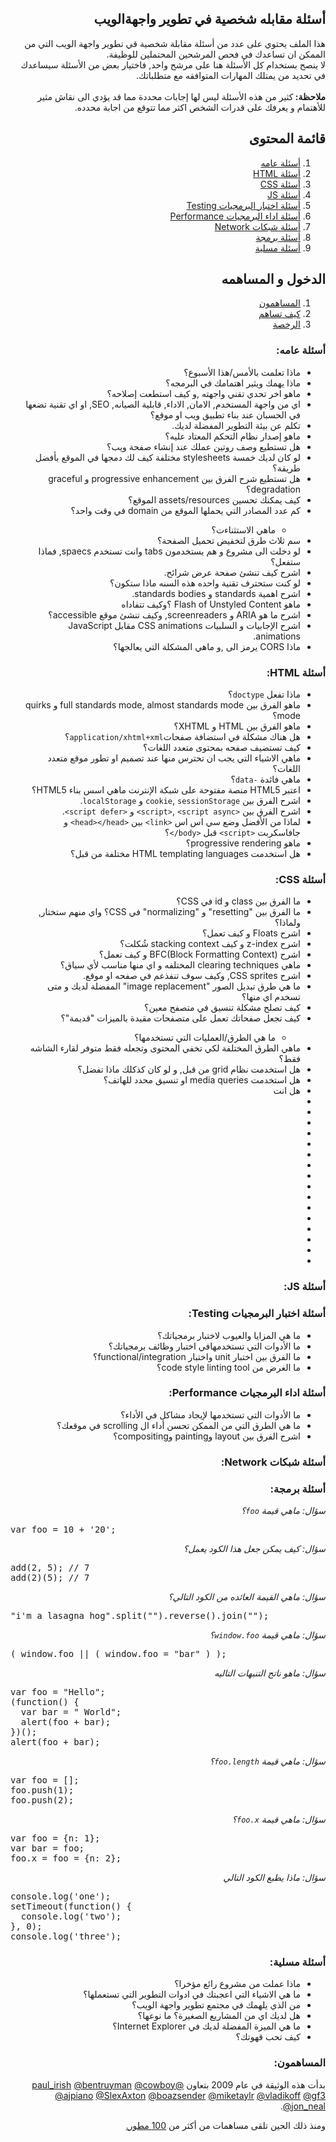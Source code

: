 <div dir="rtl">
<article>
<h1>أسئلة مقابله شخصية في تطوير واجهةالويب</h1>
<p>هذا الملف يحتوي على عدد من أسئلة مقابلة شخصية قي تطوير واجهة الويب التي من الممكن ان تساعدك في فحص المرشحين المحتملين للوظيفة.
<br>
لا ينصح بستخدام كل الأسئلة هنا على مرشح واحد,
فاختيار بعض من الأسئلة سيساعدك في تحديد من يمتلك المهارات المتوافقه مع متطلباتك.
<br>
<br>
 <strong>ملاحظة: </strong>كثير من هذه الأسئلة ليس لها إجابات محددة مما قد يؤدي الى نقاش مثير للأهتمام و يعرفك على قدرات الشخص اكثر مما تتوقع من اجابة محدده.
</p>
<h2>قائمة المحتوى</h2>
<ol>
<li><a href='#user-content-أسئلة-عامه'>أسئلة عامه</a></li>
<li><a href='#user-content-أسئلة-html'>أسئلة HTML</a></li>
<li><a href='#user-content-أسئلة-css'>أسئلة CSS</a></li>
<li><a href='#user-content-أسئلة-js'>أسئلة JS</a></li>
<li><a href='#user-content-أسئلة-اختبار-البرمجيات-testing'>أسئلة اختبار البرمجيات Testing</a></li>
<li><a href='#user-content-أسئلة-اداء-البرمجيات-performance'>أسئلة اداء البرمجيات Performance</a></li>
<li><a href='#user-content-أسئلة-شبكات-network'>أسئلة شبكات Network</a></li>
<li><a href='#user-content-أسئلة-برمجة'>أسئلة برمجة</a></li>
<li><a href='#user-content-أسئلة-مسلية'>أسئلة مسلية</a></li>
</ol>
<h2>الدخول و المساهمه</h2>
<ol>
<li><a href='#user-content-المساهمون'>المساهمون</a></li>
<li><a href='https://github.com/h5bp/Front-end-Developer-Interview-Questions/blob/master/CONTRIBUTING.md'>كيف تساهم</a></li>
<li><a href='https://github.com/h5bp/Front-end-Developer-Interview-Questions/blob/master/LICENSE.md'>الرخصة</a></li>
</ol>
<h3>أسئلة عامه:</h3>
<ul>
<li>ماذا تعلمت بالأمس/هذا الأسبوع؟</li>
<li>ماذا يهمك ويثير اهتمامك في البرمجه؟</li>
<li>ماهو اخر تحدي تقني واجهته ,و كيف استطعت إصلاحه؟</li>
<li>اي من واجهة المستخدم, الامان, الاداء, قابلية الصيانه, SEO, او اي تقنية تضعها في الحسبان عند بناء تطبيق ويب او موقع؟</li>
<li>تكلم عن بيئة التطوير المفضلة لديك.</li>
<li>ماهو إصدار نظام التحكم المعتاد عليه؟</li>
<li>هل تستطيع وصف روتين عملك عند إنشاء صفحة ويب؟</li>
<li> لو كان لديك خمسة stylesheets مختلفة كيف لك دمجها في الموقع بأفضل طريقة؟</li>
<li>هل تستطيع شرح الفرق بين progressive enhancement و graceful degradation؟</li>
<li>كيف يمكنك تحسين assets/resources الموقع؟</li>
<li>كم عدد المصادر التي يحملها الموقع من domain في وقت واحد؟</li>
 <ul><li>ماهي الاستثناءت؟</li></ul>
<li>سم ثلاث طرق لتخفيض تحميل الصفحة؟</li>
<li>لو دخلت الى مشروع و هم يستخدمون tabs وانت تستخدم spaecs, فماذا ستفعل؟</li>
<li>اشرح كيف تنشئ صفحة عرض شرائح.</li>
<li>لو كنت ستحترف تقنية واحده هذه السنه ماذا ستكون؟</li>
<li>اشرح اهمية standards و standards bodies.</li>
<li>ماهو Flash of Unstyled Content ؟وكيف تتفاداه</li>
<li>اشرح ما هو ARIA  و screenreaders, وكيف تنشئ موقع accessible؟</li>
<li>اشرح الإجابيات و السلبيات CSS animations مقابل JavaScript  animations.</li>
<li>ماذا CORS يرمز الى ,و ماهي المشكلة التي يعالجها؟</li>
</ul>
<h3>أسئلة HTML:</h3>
<ul>
<li>ماذا تفعل <code>doctype</code>؟</li>
<li>ماهو الفرق بين  full standards mode, almost standards mode و quirks mode؟</li>
<li>ماهو الفرق بين HTML و XHTML؟</li>
<li>هل هناك مشكلة في استضافة صفحات<code>application/xhtml+xml</code>؟</li>
<li>كيف تستضيف صفحه بمحتوى متعدد اللغات؟</li>
<li>ماهي الاشياء التي يجب ان تحترس منها عند تصميم او تطور موقع متعدد اللغات؟</li>
<li>ماهي فائدة <code>-data</code>؟</li>
<li>اعتبر HTML5  منصة مفتوحة على شبكة الإنترنت ماهي اسس بناء HTML5؟</li>
<li>اشرح الفرق بين <code>cookie</code>, <code>sessionStorage</code> و <code>localStorage</code>.</li>
<li>اشرح الفرق بين <code>&lt;script&gt;</code>, <code>&lt;script async&gt;</code> و <code>&lt;script defer&gt;</code>.</li>
<li>لماذا من الأفضل وضع سي اس اس  <code>&lt;link&gt;</code> بين <code>&lt;head&gt;&lt;/head&gt;</code> و جافاسكربت <code>&lt;script&gt;</code> قبل <code>&lt;body/&gt;</code>؟</li>
<li>ماهو progressive rendering؟</li>
<li>هل استخدمت HTML templating languages مختلفة من قبل؟</li>
</ul>
<h3>أسئلة CSS:</h3>
<ul>
<li>ما الفرق بين class و id في CSS؟</li>
<li>ما الفرق بين "resetting" و "normalizing" في CSS؟ واي منهم ستختار, ولماذا؟</li>
<li>اشرح Floats و كيف تعمل؟</li>
<li>اشرح z-index و كيف stacking context شُكلت؟</li>
<li>اشرح (BFC(Block Formatting Context و كيف تعمل؟</li>
<li>ماهي clearing techniques المختلفه و اي منها مناسب لأي سياق؟</li>
<li>اشرح CSS sprites, وكيف سوف تنفذعم في صفحه او موقع.</li>
<li>ما هي طرق تبديل الصور "image replacement" المفضلة لديك و متى تسخدم اي منها؟</li>
<li>كيف تصلح مشكلة تنسيق في متصفح معين؟</li>
<li>كيف تجعل صفحاتك تعمل على متصفحات مقيدة بالميزات "قديمة"؟</li>
<ul>
<li>ما هي الطرق/العمليات التي تستخدمها؟</li>
</ul>
<li>ماهي الطرق المختلفة لكي تخفي المحتوى وتجعله فقط متوفر لقارء الشاشه فقط؟</li>
<li>هل استخدمت نظام grid من قبل, و لو كان كذكلك ماذا تفضل؟</li>
<li>هل استخدمت media queries او تنسيق محدد للهاتف؟</li>
<li>هل انت</li>
<li></li>
<li></li>
<li></li>
<li></li>
<li></li>
<li></li>
<li></li>
<li></li>
<li></li>
<li></li>
<li></li>
<li></li>
<li></li>
<li></li>
<li></li>
<li></li>
</ul>
<h3>أسئلة JS:</h3>
<ul></ul>
<h3>أسئلة اختبار البرمجيات Testing:</h3>
<ul>
<li>ما هي المزايا والعيوب لاختبار برمجياتك؟</li>
<li>ما الأدوات التي تستخدمهافي اختبار وظائف برمجياتك؟</li>
<li>ما الفرق بين اختبار unit واختبار functional/integration؟</li>
<li>ما الغرض من code style linting tool؟</li>
</ul>
<h3>أسئلة اداء البرمجيات Performance:</h3>
<ul>
<li>ما الأدوات التي تستخدمها لإيجاد مشاكل في الأداء؟</li>
<li>ما هي الطرق التي من الممكن تحسن أداء ال scrolling في موقعك؟</li>
<li>اشرح الفرق بين layout وpainting وcompositing؟</li>
</ul>
<h3>أسئلة شبكات Network:</h3>
<ul>
</ul>
<h3>أسئلة برمجة:</h3>
<p><em>سؤال: ماهي قيمة <code>foo</code>؟</em></p>
<div dir='ltr' class="highlight highlight-source-js">
    <pre><span class="pl-k">var</span> foo <span class="pl-k">=</span> <span class="pl-c1">10</span> <span class="pl-k">+</span> <span class="pl-s"><span class="pl-pds">'</span>20<span class="pl-pds">'</span></span>;</pre>
</div>
<p><em>سؤال: كيف يمكن جعل هذا الكود يعمل؟</em></p>
<div dir='ltr' class="highlight highlight-source-js">
    <pre><span class="pl-en">add</span>(<span class="pl-c1">2</span>, <span class="pl-c1">5</span>); <span class="pl-c"><span class="pl-c">//</span> 7</span>
<span class="pl-en">add</span>(<span class="pl-c1">2</span>)(<span class="pl-c1">5</span>); <span class="pl-c"><span class="pl-c">//</span> 7</span></pre>
</div>
<p><em>سؤال: ماهي القيمة العائده من الكود التالي؟</em></p>
<div dir='ltr' class="highlight highlight-source-js">
    <pre><span class="pl-s"><span class="pl-pds">"</span>i'm a lasagna hog<span class="pl-pds">"</span></span>.<span class="pl-c1">split</span>(<span class="pl-s"><span class="pl-pds">"</span><span class="pl-pds">"</span></span>).<span class="pl-c1">reverse</span>().<span class="pl-c1">join</span>(<span class="pl-s"><span class="pl-pds">"</span><span class="pl-pds">"</span></span>);</pre>
</div>
<p><em>سؤال: ماهي قيمة <code>window.foo</code>؟</em></p>
<div dir='ltr' class="highlight highlight-source-js">
    <pre>( <span class="pl-c1">window</span>.<span class="pl-smi">foo</span> <span class="pl-k">||</span> ( <span class="pl-c1">window</span>.<span class="pl-smi">foo</span> <span class="pl-k">=</span> <span class="pl-s"><span class="pl-pds">"</span>bar<span class="pl-pds">"</span></span> ) );</pre>
</div>
<p><em>سؤال: ماهو ناتج التنبهات التاليه</em></p>
<div dir='ltr' class="highlight highlight-source-js">
    <pre><span class="pl-k">var</span> foo <span class="pl-k">=</span> <span class="pl-s"><span class="pl-pds">"</span>Hello<span class="pl-pds">"</span></span>;
(<span class="pl-k">function</span>() {
  <span class="pl-k">var</span> bar <span class="pl-k">=</span> <span class="pl-s"><span class="pl-pds">"</span> World<span class="pl-pds">"</span></span>;
  <span class="pl-en">alert</span>(foo <span class="pl-k">+</span> bar);
})();
<span class="pl-en">alert</span>(foo <span class="pl-k">+</span> bar);</pre>
</div>
<p><em>سؤال: ماهي قيمة <code>foo.length</code>؟</em></p>
<div dir='ltr' class="highlight highlight-source-js">
    <pre><span class="pl-k">var</span> foo <span class="pl-k">=</span> [];
<span class="pl-smi">foo</span>.<span class="pl-c1">push</span>(<span class="pl-c1">1</span>);
<span class="pl-smi">foo</span>.<span class="pl-c1">push</span>(<span class="pl-c1">2</span>);</pre>
</div>
<p><em>سؤال: ماهي قيمة <code>foo.x</code>؟</em></p>
<div dir='ltr' class="highlight highlight-source-js">
    <pre><span class="pl-k">var</span> foo <span class="pl-k">=</span> {n<span class="pl-k">:</span> <span class="pl-c1">1</span>};
<span class="pl-k">var</span> bar <span class="pl-k">=</span> foo;
<span class="pl-smi">foo</span>.<span class="pl-c1">x</span> <span class="pl-k">=</span> foo <span class="pl-k">=</span> {n<span class="pl-k">:</span> <span class="pl-c1">2</span>};</pre>
</div>
<p><em>سؤال: ماذا يطبع الكود التالي</em></p>
<div dir='ltr' class="highlight highlight-source-js">
    <pre><span class="pl-en">console</span>.<span class="pl-c1">log</span>(<span class="pl-s"><span class="pl-pds">'</span>one<span class="pl-pds">'</span></span>);
<span class="pl-c1">setTimeout</span>(<span class="pl-k">function</span>() {
  <span class="pl-en">console</span>.<span class="pl-c1">log</span>(<span class="pl-s"><span class="pl-pds">'</span>two<span class="pl-pds">'</span></span>);
}, <span class="pl-c1">0</span>);
<span class="pl-en">console</span>.<span class="pl-c1">log</span>(<span class="pl-s"><span class="pl-pds">'</span>three<span class="pl-pds">'</span></span>);</pre>
</div>
<h3>أسئلة مسلية:</h3>
<ul>
<li>ماذا عملت من مشروع رائع مؤخرا؟</li>
<li>ما هي الاشياء التي اعجبتك في ادوات التطوير التي تستعملها؟</li>
<li>من الذي يلهمك في مجتمع تطوير واجهة الويب؟</li>
<li>هل لديك اي من المشاريع الصغيرة؟ ما نوعها؟</li>
<li>ما هي الميزة المفضلة لديك في Internet Explorer؟</li>
<li>كيف تحب قهوتك؟</li>
</ul>
<h3>المساهمون:</h3>
<p>بدأت هذه الوثيقة في عام 2009 بتعاون <a href="https://twitter.com/paul_irish">@paul_irish</a> <a href="https://twitter.com/bentruyman">@bentruyman</a> <a href="https://twitter.com/cowboy">@cowboy</a> <a href="https://twitter.com/ajpiano">@ajpiano</a>  <a href="https://twitter.com/slexaxton">@SlexAxton</a> <a href="https://twitter.com/boazsender">@boazsender</a> <a href="https://twitter.com/miketaylr">@miketaylr</a> <a href="https://twitter.com/vladikoff">@vladikoff</a> <a href="https://twitter.com/gf3">@gf3</a> <a href="https://twitter.com/jon_neal">@jon_neal</a>.</p>
<p>ومنذ ذلك الحين تلقى مساهمات من أكثر من <a href='https://github.com/h5bp/Front-end-Developer-Interview-Questions/graphs/contributors'>100 مطور.</a></p>
</article>
</div> 
